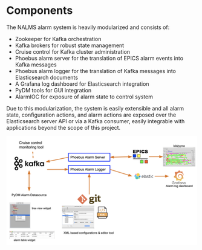 # Components

The NALMS alarm system is heavily modularized and consists of:
- Zookeeper for Kafka  orchestration
- Kafka brokers for robust state management
- Cruise control for Kafka cluster administration
- Phoebus alarm server for the translation of EPICS alarm events into Kafka messages
- Phoebus alarm logger for the translation of Kafka messages into Elasticsearch documents
- A Grafana log dashboard for Elasticsearch integration
- PyDM tools for GUI integration
- AlarmIOC for exposure of alarm state to control system

Due to this modularization, the system is easily extensible and all alarm state, configuration actions, and alarm actions are exposed over the Elasticsearch server API or via a Kafka consumer, easily integrable with applications beyond the scope of this project.

![Components](img/components2.png)

